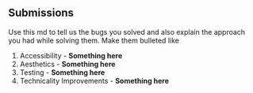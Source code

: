 ## Submissions

Use this md to tell us the bugs you solved and also explain the approach you had while solving them. Make them bulleted like

1. Accessibility - **Something here**
2. Aesthetics - **Something here**
3. Testing - **Something here**
4. Technicality Improvements - **Something here**

